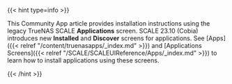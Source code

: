 &NewLine;

{{< hint type=info >}}

This Community App article provides installation instructions using the legacy TrueNAS SCALE **Applications** screen.
SCALE 23.10 (Cobia) introduces new **Installed** and **Discover** screens for applications.
See [Apps]({{< relref "/content/truenasapps/_index.md" >}}) and [Applications Screens]({{< relref "/SCALE/SCALEUIReference/Apps/_index.md" >}}) to learn how to install applications using these screens.

{{< /hint >}}
